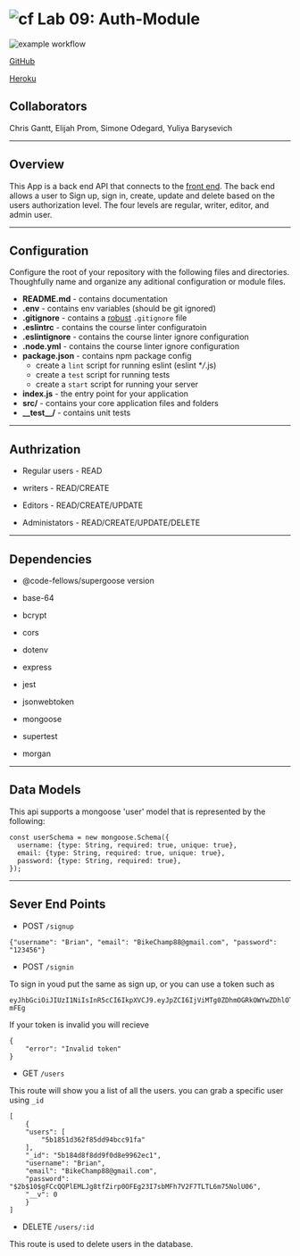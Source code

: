 # ![cf](https://i.imgur.com/7v5ASc8.png) Lab 09: Auth-Module

![example workflow](https://github.com/SimoneOdegard/Auth-Module-Final/actions/workflows/node.js.yml/badge.svg)

[GitHub](https://github.com/SimoneOdegard/Auth-Module-Final)

[Heroku](https://auth-module-final-teamsecy.herokuapp.com/)

## Collaborators

Chris Gantt, Elijah Prom, Simone Odegard, Yuliya Barysevich

---

## Overview

This App is a back end API that connects to the [front end](something.com). The back end allows a user to Sign up, sign in, create, update and delete based on the users authorization level. The four levels are regular, writer, editor, and admin user.

---

## Configuration

Configure the root of your repository with the following files and directories. Thoughfully name and organize any aditional configuration or module files.

-   **README.md** - contains documentation
-   **.env** - contains env variables (should be git ignored)
-   **.gitignore** - contains a [robust](http://gitignore.io) `.gitignore` file
-   **.eslintrc** - contains the course linter configuratoin
-   **.eslintignore** - contains the course linter ignore configuration
-   **.node.yml** - contains the course linter ignore configuration
-   **package.json** - contains npm package config
    -   create a `lint` script for running eslint (eslint \*_/_.js)
    -   create a `test` script for running tests
    -   create a `start` script for running your server
-   **index.js** - the entry point for your application
-   **src/** - contains your core application files and folders
-   **\_\_test\_\_/** - contains unit tests

---

## Authrization

-   Regular users - READ

-   writers - READ/CREATE

-   Editors - READ/CREATE/UPDATE

-   Administators - READ/CREATE/UPDATE/DELETE

---

## Dependencies

-   @code-fellows/supergoose version

-   base-64

-   bcrypt

-   cors

-   dotenv

-   express

-   jest

-   jsonwebtoken

-   mongoose

-   supertest

-   morgan

---

## Data Models

This api supports a mongoose 'user' model that is represented by the following:

```
const userSchema = new mongoose.Schema({
  username: {type: String, required: true, unique: true},
  email: {type: String, required: true, unique: true},
  password: {type: String, required: true},
});
```

---

## Sever End Points

-   POST `/signup`

```
{"username": "Brian", "email": "BikeChamp88@gmail.com", "password": "123456"}
```

-   POST `/signin`

To sign in youd put the same as sign up, or you can use a token such as

```
eyJhbGciOiJIUzI1NiIsInR5cCI6IkpXVCJ9.eyJpZCI6IjViMTg0ZDhmOGRkOWYwZDhlOTk2MmVjMSIsImlhdCI6MTUyODMxOTM3NX0.Pzg_k06Z7wGMi83g4QCM4Nr4AAYy8pinQqlfwj-mFEg
```

If your token is invalid you will recieve

```
{
    "error": "Invalid token"
}
```

-   GET `/users`

This route will show you a list of all the users. you can grab a specific user using `_id`

```
[
    {
    "users": [
        "5b1851d362f85dd94bcc91fa"
    ],
    "_id": "5b184d8f8dd9f0d8e9962ec1",
    "username": "Brian",
    "email": "BikeChamp88@gmail.com",
    "password": "$2b$10$gFCcQQPlEMLJg8tfZirp0OFEg23I7sbMFh7V2F7TLTL6m75NolU06",
    "__v": 0
    }
]
```

-   DELETE `/users/:id`

This route is used to delete users in the database.
